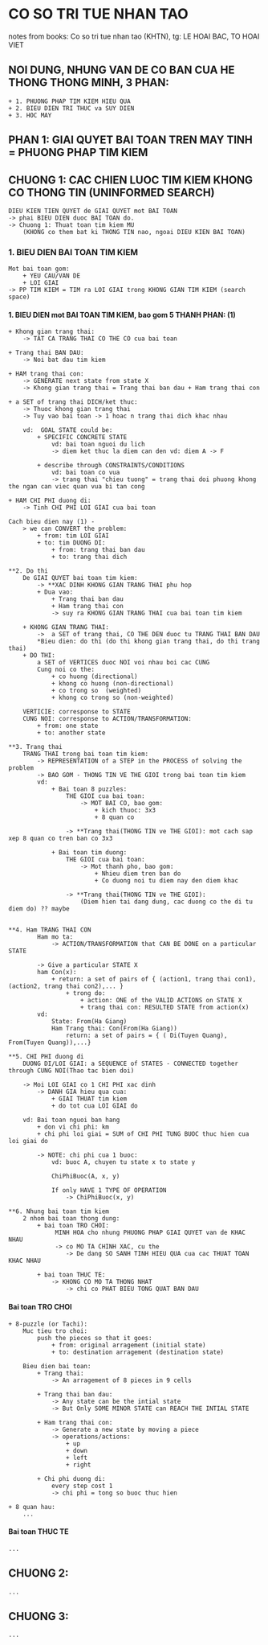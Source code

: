 # CO SO TRI TUE NHAN TAO
notes from books: Co so tri tue nhan tao (KHTN), tg: LE HOAI BAC, TO HOAI VIET 

## NOI DUNG, NHUNG VAN DE CO BAN CUA HE THONG THONG MINH, 3 PHAN:     
    + 1. PHUONG PHAP TIM KIEM HIEU QUA 
    + 2. BIEU DIEN TRI THUC va SUY DIEN 
    + 3. HOC MAY 

## PHAN 1: GIAI QUYET BAI TOAN TREN MAY TINH = PHUONG PHAP TIM KIEM

## CHUONG 1: CAC CHIEN LUOC TIM KIEM KHONG CO THONG TIN (UNINFORMED SEARCH)
    DIEU KIEN TIEN QUYET de GIAI QUYET mot BAI TOAN 
    -> phai BIEU DIEN duoc BAI TOAN do. 
    -> Chuong 1: Thuat toan tim kiem MU 
        (KHONG co them bat ki THONG TIN nao, ngoai DIEU KIEN BAI TOAN)

### 1. BIEU DIEN BAI TOAN TIM KIEM 
    Mot bai toan gom: 
        + YEU CAU/VAN DE
        + LOI GIAI
    -> PP TIM KIEM = TIM ra LOI GIAI trong KHONG GIAN TIM KIEM (search space)

#### 1. BIEU DIEN mot BAI TOAN TIM KIEM, bao gom 5 THANH PHAN: (1)
    + Khong gian trang thai: 
        -> TAT CA TRANG THAI CO THE CO cua bai toan 

    + Trang thai BAN DAU: 
        -> Noi bat dau tim kiem 

    + HAM trang thai con: 
        -> GENERATE next state from state X 
        -> Khong gian trang thai = Trang thai ban dau + Ham trang thai con 

    + a SET of trang thai DICH/ket thuc: 
        -> Thuoc khong gian trang thai 
        -> Tuy vao bai toan -> 1 hoac n trang thai dich khac nhau 

        vd:  GOAL STATE could be: 
            + SPECIFIC CONCRETE STATE 
                vd: bai toan nguoi du lich 
                -> diem ket thuc la diem can den vd: diem A -> F

            + describe through CONSTRAINTS/CONDITIONS 
                vd: bai toan co vua  
                -> trang thai "chieu tuong" = trang thai doi phuong khong the ngan can viec quan vua bi tan cong

    + HAM CHI PHI duong di: 
        -> Tinh CHI PHI LOI GIAI cua bai toan

    Cach bieu dien nay (1) -
        > we can CONVERT the problem:
            + from: tim LOI GIAI
            + to: tim DUONG DI: 
                + from: trang thai ban dau 
                + to: trang thai dich 

    **2. Do thi 
        De GIAI QUYET bai toan tim kiem: 
            -> **XAC DINH KHONG GIAN TRANG THAI phu hop
            + Dua vao: 
                + Trang thai ban dau
                + Ham trang thai con 
                -> suy ra KHONG GIAN TRANG THAI cua bai toan tim kiem 

        + KHONG GIAN TRANG THAI: 
            ->  a SET of trang thai, CO THE DEN duoc tu TRANG THAI BAN DAU 
            *Bieu dien: do thi (do thi khong gian trang thai, do thi trang thai)
        + DO THI:  
            a SET of VERTICES duoc NOI voi nhau boi cac CUNG 
            Cung noi co the: 
                + co huong (directional) 
                + khong co huong (non-directional)
                + co trong so  (weighted)
                + khong co trong so (non-weighted)
                
        VERTICIE: corresponse to STATE
        CUNG NOI: corresponse to ACTION/TRANSFORMATION: 
            + from: one state 
            + to: another state 

    **3. Trang thai
        TRANG THAI trong bai toan tim kiem:  
            -> REPRESENTATION of a STEP in the PROCESS of solving the problem 
            -> BAO GOM - THONG TIN VE THE GIOI trong bai toan tim kiem 
            vd: 
                + Bai toan 8 puzzles: 
                    THE GIOI cua bai toan:
                        -> MOT BAI CO, bao gom: 
                            + kich thuoc: 3x3 
                            + 8 quan co

                    -> **Trang thai(THONG TIN ve THE GIOI): mot cach sap xep 8 quan co tren ban co 3x3

                + Bai toan tim duong: 
                    THE GIOI cua bai toan:
                        -> Mot thanh pho, bao gom: 
                            + Nhieu diem tren ban do
                            + Co duong noi tu diem nay den diem khac

                    -> **Trang thai(THONG TIN ve THE GIOI): 
                        (Diem hien tai dang dung, cac duong co the di tu diem do) ?? maybe
                    

    **4. Ham TRANG THAI CON 
            Ham mo ta: 
                -> ACTION/TRANSFORMATION that CAN BE DONE on a particular STATE 

            -> Give a particular STATE X
            ham Con(x):
                + return: a set of pairs of { (action1, trang thai con1), (action2, trang thai con2),... }
                    + trong do: 
                        + action: ONE of the VALID ACTIONS on STATE X 
                        + trang thai con: RESULTED STATE from action(x) 
            vd: 
                State: From(Ha Giang)
                Ham Trang thai: Con(From(Ha Giang)) 
                    return: a set of pairs = { ( Di(Tuyen Quang), From(Tuyen Quang)),...}

    **5. CHI PHI duong di 
        DUONG DI/LOI GIAI: a SEQUENCE of STATES - CONNECTED together through CUNG NOI(Thao tac bien doi)

        -> Moi LOI GIAI co 1 CHI PHI xac dinh 
            -> DANH GIA hieu qua cua: 
                + GIAI THUAT tim kiem 
                + do tot cua LOI GIAI do 

        vd: Bai toan nguoi ban hang 
            + don vi chi phi: km 
            + chi phi loi giai = SUM of CHI PHI TUNG BUOC thuc hien cua loi giai do

            -> NOTE: chi phi cua 1 buoc: 
                vd: buoc A, chuyen tu state x to state y 

                ChiPhiBuoc(A, x, y)

                If only HAVE 1 TYPE OF OPERATION 
                    -> ChiPhiBuoc(x, y)

    **6. Nhung bai toan tim kiem 
        2 nhom bai toan thong dung: 
            + bai toan TRO CHOI: 
                 MINH HOA cho nhung PHUONG PHAP GIAI QUYET van de KHAC NHAU 
                 -> co MO TA CHINH XAC, cu the 
                    -> De dang SO SANH TINH HIEU QUA cua cac THUAT TOAN KHAC NHAU 

            + bai toan THUC TE: 
                -> KHONG CO MO TA THONG NHAT 
                    -> chi co PHAT BIEU TONG QUAT BAN DAU 

#### Bai toan TRO CHOI
    + 8-puzzle (or Tachi): 
        Muc tieu tro choi:
            push the pieces so that it goes: 
                + from: original arragement (initial state)
                + to: destination arragement (destination state)

        Bieu dien bai toan: 
            + Trang thai: 
                -> An arragement of 8 pieces in 9 cells 

            + Trang thai ban dau: 
                -> Any state can be the intial state 
                -> But Only SOME MINOR STATE can REACH THE INTIAL STATE

            + Ham trang thai con: 
                -> Generate a new state by moving a piece 
                -> operations/actions: 
                    + up 
                    + down 
                    + left 
                    + right 

            + Chi phi duong di: 
                every step cost 1 
                -> chi phi = tong so buoc thuc hien 
        
    + 8 quan hau: 
        ...

#### Bai toan THUC TE 
    ... 

## CHUONG 2:      
    ... 

## CHUONG 3:      
    ... 
